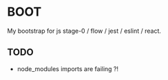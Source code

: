 # BOOT

My bootstrap for js stage-0 / flow / jest / eslint / react.


## TODO

* node_modules imports are failing ?!
